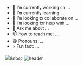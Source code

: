 - 🔭 I’m currently working on ...
- 🌱 I’m currently learning ...
- 👯 I’m looking to collaborate on ...
- 🤔 I’m looking for help with ...
- 💬 Ask me about ...
- 📫 How to reach me: ...
- 😄 Pronouns: ...
- ⚡ Fun fact: ... 

<img src="https://img.shields.io/badge/Python-3766AB?style=flat-square&logo=Python&logoColor=white"/></a>&nbsp 
![header](https://capsule-render.vercel.app/api?type=wave&color=auto&height=300&section=header&text=capsule%20render&fontSize=90)
